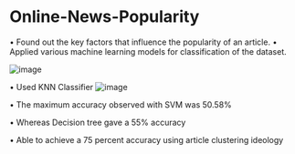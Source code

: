 # Online-News-Popularity

• Found out the key factors that influence the popularity of an article.
• Applied various machine learning models for classification of the dataset.


![image](https://github.com/varuncse/Online-News-Popularity/assets/73549494/77e6e79d-8ce3-49c0-8206-099e4cefb073)


• Used KNN Classifier
![image](https://github.com/varuncse/Online-News-Popularity/assets/73549494/83ee95c9-c470-4f77-8790-6172da62f268)

• The maximum accuracy observed with SVM was 50.58%

• Whereas Decision tree gave a 55% accuracy

• Able to achieve a 75 percent accuracy using article clustering ideology
